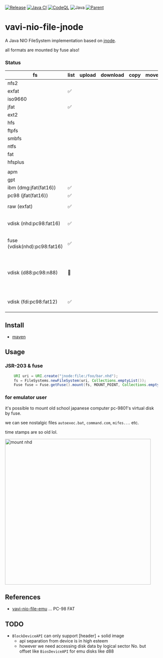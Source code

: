 [![Release](https://jitpack.io/v/umjammer/vavi-nio-file-jnode.svg)](https://jitpack.io/#umjammer/vavi-nio-file-jnode)
[![Java CI](https://github.com/umjammer/vavi-nio-file-jnode/actions/workflows/maven.yml/badge.svg)](https://github.com/umjammer/vavi-nio-file-jnode/actions/workflows/maven.yml)
[![CodeQL](https://github.com/umjammer/vavi-nio-file-jnode/actions/workflows/codeql-analysis.yml/badge.svg)](https://github.com/umjammer/vavi-nio-file-jnode/actions/workflows/codeql-analysis.yml)
![Java](https://img.shields.io/badge/Java-17-b07219)
[![Parent](https://img.shields.io/badge/Parent-vavi--apps--fuse-pink)](https://github.com/umjammer/vavi-apps-fuse)

# vavi-nio-file-jnode

A Java NIO FileSystem implementation based on [jnode](https://github.com/jnode/jnode).

all formats are mounted by fuse also!

### Status

| fs                           | list | upload | download | copy | move | rm  | mkdir | cache | watch | comment                                               |
|------------------------------|------|--------|----------|------|------|-----|-------|-------|-------|-------------------------------------------------------|
| nfs2                         |      |        |          |      |      |     |       |       |       |                                                       |
| exfat                        | ✅    |        |          |      |      |     |       |       |       |                                                       |
| iso9660                      |      |        |          |      |      |     |       |       |       |                                                       |
| jfat                         | ✅    |        |          |      |      |     |       |       |       |                                                       |
| ext2                         |      |        |          |      |      |     |       |       |       |                                                       |
| hfs                          |      |        |          |      |      |     |       |       |       |                                                       |
| ftpfs                        |      |        |          |      |      |     |       |       |       | [edtFTPj](https://enterprisedt.com/products/edtftpj/) |
| smbfs                        |      |        |          |      |      |     |       |       |       | [jcifs-ng](https://github.com/AgNO3/jcifs-ng)         |
| ntfs                         |      |        |          |      |      |     |       |       |       |                                                       |
| fat                          |      |        |          |      |      |     |       |       |       |                                                       |
| hfsplus                      |      |        |          |      |      |     |       |       |       |                                                       |
||||||||
| apm                          |      |        |          |      |      |     |       |       |       | partition                                             |
| gpt                          |      |        |          |      |      |     |       |       |       | partition                                             |
| ibm (dmg:jfat(fat16))        | ✅    |        |          |      |      |     |       |       |       | partition                                             |
| pc98 (jfat(fat16))           | ✅    |        |          |      |      |     |       |       |       | partition                                             |
| raw (exfat)                  | ✅    |        |          |      |      |     |       |       |       | virtual partition                                     |
| vdisk (nhd:pc98:fat16)       | ✅    |        |          |      |      |     |       |       |       | [virtual disk](vavi-nio-file-emu), partition          |
| fuse (vdisk(nhd):pc98:fat16) | ✅    |        |          |      |      |     |       |       |       | [fuse](vavi-net-fuse), virtualDisk, partition         |
| vdisk (d88:pc98:n88)         | 🚧   |        |          |      | | | | |       | not solid image is not supported by DeviceAPI         |
| vdisk (fdi:pc98:fat12)       | ✅    |        |          |      | | | | |       | [virtual disk](vavi-nio-file-emu), partition          |

## Install

 * [maven](https://jitpack.io/#umjammer/vavi-nio-file-jnode)

## Usage

### JSR-203 & fuse

```java
    URI uri = URI.create("jnode:file:/foo/bar.nhd");
    fs = FileSystems.newFileSystem(uri, Collections.emptyList());
    Fuse fuse = Fuse.getFuse().mount(fs, MOUNT_POINT, Collections.emptyList());
```

### for emulator user

it's possible to mount old school japanese computer pc-9801's virtual disk by fuse.

we can see nostalgic files `autoexec.bat`, `command.com`, `mifes...` etc.

time stamps are so old lol.

<img alt="mount nhd" src="https://lh3.googleusercontent.com/pw/AM-JKLVzJc46TaLOLtacSQdNJF-11XE6gw1eBN-57aIazw22VK1HHsPIoXNO3cVjHWnnEq36bjJxFBiRP3ipe57fXTfpITi8-FybMbTvpHXR-X2ZzQ2MI-HirwnI1PCyhpL6pUb8SDbCRBOyzr_sHRUKMxZB=w1024-h981-no?authuser=0" width=480 />

## References

 * [vavi-nio-file-emu](https://jitpack.io/#umjammer/vavi-nio-file-emu) ... PC-98 FAT

## TODO

 * `BlockDeviceAPI` can only support \[header\] + solid image
   * api separation from device is in high esteem
   * however we need accessing disk data by logical sector No. but offset like `BiosDeviceAPI` for emu disks like d88
